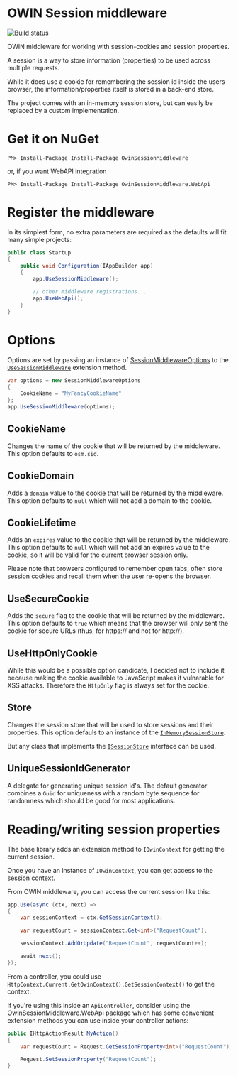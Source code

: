 # OWIN Session middleware

[![Build status](https://ci.appveyor.com/api/projects/status/r94rbm7d2dksmi0d/branch/master?svg=true)](https://ci.appveyor.com/project/huysentruitw/owin-session-middleware/branch/master)

OWIN middleware for working with session-cookies and session properties.

A session is a way to store information (properties) to be used across multiple requests.

While it does use a cookie for remembering the session id inside the users browser, the information/properties itself is stored in a back-end store.

The project comes with an in-memory session store, but can easily be replaced by a custom implementation.

# Get it on NuGet

    PM> Install-Package Install-Package OwinSessionMiddleware

or, if you want WebAPI integration

    PM> Install-Package Install-Package OwinSessionMiddleware.WebApi

# Register the middleware

In its simplest form, no extra parameters are required as the defaults will fit many simple projects:

```C#
public class Startup
{
    public void Configuration(IAppBuilder app)
    {
        app.UseSessionMiddleware();

        // other middleware registrations...
        app.UseWebApi();
    }
}
```

# Options

Options are set by passing an instance of [SessionMiddlewareOptions](https://github.com/huysentruitw/owin-session-middleware/blob/master/src/OwinSessionMiddleware/SessionMiddlewareOptions.cs) to the [`UseSessionMiddleware`](https://github.com/huysentruitw/owin-session-middleware/blob/master/src/OwinSessionMiddleware/Extensions/SessionMiddlewareAppBuilderExtensions.cs) extension method.

```C#
var options = new SessionMiddlewareOptions
{
    CookieName = "MyFancyCookieName"
};
app.UseSessionMiddleware(options);
```

## CookieName

Changes the name of the cookie that will be returned by the middleware. This option defaults to `osm.sid`.

## CookieDomain

Adds a `domain` value to the cookie that will be returned by the middleware. This option defaults to `null` which will not add a domain to the cookie.

## CookieLifetime

Adds an `expires` value to the cookie that will be returned by the middleware. This option defaults to `null` which will not add an expires value to the cookie, so it will be valid for the current browser session only.

Please note that browsers configured to remember open tabs, often store session cookies and recall them when the user re-opens the browser.

## UseSecureCookie

Adds the `secure` flag to the cookie that will be returned by the middleware. This option defaults to `true` which means that the browser will only sent the cookie for secure URLs (thus, for https:// and not for http://).

## UseHttpOnlyCookie

While this would be a possible option candidate, I decided not to include it because making the cookie available to JavaScript makes it vulnarable for XSS attacks. Therefore the `HttpOnly` flag is always set for the cookie.

## Store

Changes the session store that will be used to store sessions and their properties. This option defauls to an instance of the [`InMemorySessionStore`](https://github.com/huysentruitw/owin-session-middleware/blob/master/src/OwinSessionMiddleware/InMemorySessionStore.cs).

But any class that implements the [`ISessionStore`](https://github.com/huysentruitw/owin-session-middleware/blob/master/src/OwinSessionMiddleware/ISessionStore.cs) interface can be used.

## UniqueSessionIdGenerator

A delegate for generating unique session id's. The default generator combines a `Guid` for uniqueness with a random byte sequence for randomness which should be good for most applications.

# Reading/writing session properties

The base library adds an extension method to `IOwinContext` for getting the current session.

Once you have an instance of `IOwinContext`, you can get access to the session context.

From OWIN middleware, you can access the current session like this:

```C#
app.Use(async (ctx, next) =>
{
    var sessionContext = ctx.GetSessionContext();

    var requestCount = sessionContext.Get<int>("RequestCount");

    sessionContext.AddOrUpdate("RequestCount", requestCount++);

    await next();
});
```

From a controller, you could use `HttpContext.Current.GetOwinContext().GetSessionContext()` to get the context.

If you're using this inside an `ApiController`, consider using the OwinSessionMiddleware.WebApi package which has some convenient extension methods you can use inside your controller actions:

```C#
public IHttpActionResult MyAction()
{
    var requestCount = Request.GetSessionProperty<int>("RequestCount");

    Request.SetSessionProperty("RequestCount");
}
```
